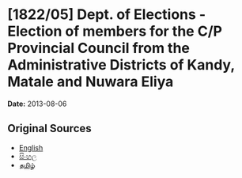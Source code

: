 # [1822/05] Dept. of Elections - Election of members for the C/P Provincial Council from the Administrative Districts of Kandy, Matale and Nuwara Eliya

**Date:** 2013-08-06

## Original Sources

- [English](https://documents.gov.lk/view/extra-gazettes/2013/8/1822-05_E.pdf)
- [සිංහල](https://documents.gov.lk/view/extra-gazettes/2013/8/1822-05_S.pdf)
- [தமிழ்](https://documents.gov.lk/view/extra-gazettes/2013/8/1822-05_T.pdf)
